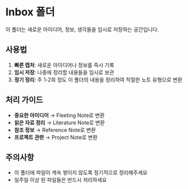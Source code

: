 # Inbox 폴더

이 폴더는 새로운 아이디어, 정보, 생각들을 임시로 저장하는 공간입니다.

## 사용법

1. **빠른 캡처**: 새로운 아이디어나 정보를 즉시 기록
2. **임시 저장**: 나중에 정리할 내용들을 임시로 보관
3. **정기 정리**: 주 1-2회 정도 이 폴더의 내용을 정리하여 적절한 노트 유형으로 변환

## 처리 가이드

- **중요한 아이디어** → Fleeting Note로 변환
- **읽은 자료 정리** → Literature Note로 변환
- **참조 정보** → Reference Note로 변환
- **프로젝트 관련** → Project Note로 변환

## 주의사항

- 이 폴더에 파일이 계속 쌓이지 않도록 정기적으로 정리해주세요
- 일주일 이상 된 파일들은 반드시 처리하세요
